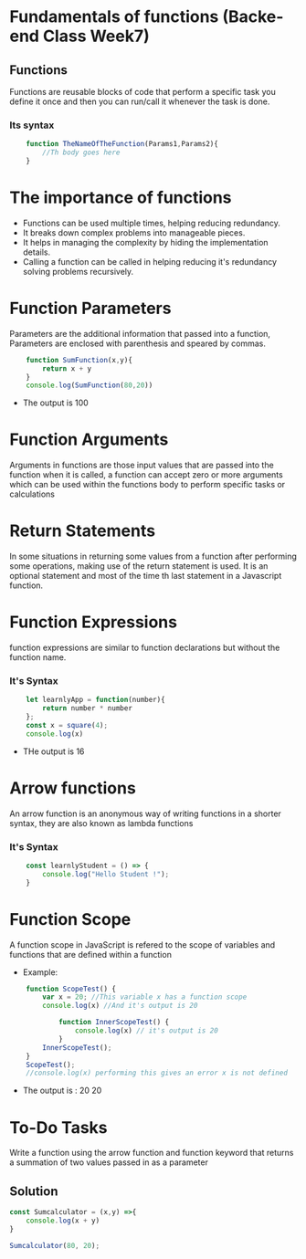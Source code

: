 # Fundamentals of functions (Backe-end Class Week7)

## Functions
Functions are reusable blocks of code that perform a specific task you define it once and then you can run/call it whenever the task is done.

### Its syntax
```javascript
    function TheNameOfTheFunction(Params1,Params2){
        //Th body goes here
    }
```

# The importance of functions
- Functions can be used multiple times, helping reducing redundancy.
- It breaks down complex problems into manageable pieces.
- It helps in managing the complexity by hiding the implementation details.
- Calling a function can be called in helping reducing it's redundancy solving problems recursively.

# Function Parameters
 Parameters are the additional information that passed into a function,  Parameters are enclosed with parenthesis and speared by commas.
```javascript
    function SumFunction(x,y){
        return x + y
    }
    console.log(SumFunction(80,20))
```
- The output is 100

# Function Arguments
Arguments in functions are those input values that are passed into the function when it is called, a function can accept zero or more arguments which can be used within the functions body to perform specific tasks or calculations

# Return Statements
In some situations in returning some values from a function after performing some operations, making use of the return statement is used. It is an optional statement and most of the time th last statement in a Javascript function.

# Function Expressions 
function expressions are similar to function declarations but without the function name.

### It's Syntax
```javascript
    let learnlyApp = function(number){
        return number * number
    };
    const x = square(4);
    console.log(x)
```
- THe output is 16

# Arrow functions
An arrow function is an anonymous way of writing functions in a shorter syntax, they are also known as lambda functions

### It's Syntax
```javascript
    const learnlyStudent = () => {
        console.log("Hello Student !");
    }
```

# Function Scope
A function scope in JavaScript is refered to the scope of variables and functions that are defined within a function

- Example:
```javascript
    function ScopeTest() {
        var x = 20; //This variable x has a function scope
        console.log(x) //And it's output is 20

            function InnerScopeTest() {
                console.log(x) // it's output is 20
            }
        InnerScopeTest();
    }
    ScopeTest();
    //console.log(x) performing this gives an error x is not defined
```
- The output is :
20
20

# To-Do Tasks
Write a function using the arrow function and function keyword that returns a summation of two values passed in as a parameter
 
## Solution
```javascript
const Sumcalculator = (x,y) =>{
    console.log(x + y)
}

Sumcalculator(80, 20);
```
